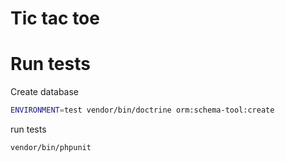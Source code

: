 # Tic tac toe

# Run tests
Create database
```bash
ENVIRONMENT=test vendor/bin/doctrine orm:schema-tool:create
```
run tests
```bash
vendor/bin/phpunit
```
